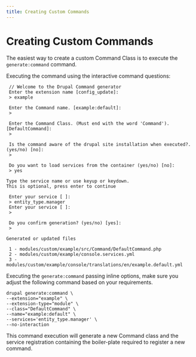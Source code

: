 ```yaml
---
title: Creating Custom Commands
---
```

# Creating Custom Commands

The easiest way to create a custom Command Class is to execute the `generate:command` command.

Executing the command using the interactive command questions: 
```
 // Welcome to the Drupal Command generator
 Enter the extension name [config_update]:
 > example

 Enter the Command name. [example:default]:
 >

 Enter the Command Class. (Must end with the word 'Command'). [DefaultCommand]:
 >

 Is the command aware of the drupal site installation when executed?. (yes/no) [no]:
 >

 Do you want to load services from the container (yes/no) [no]:
 > yes

Type the service name or use keyup or keydown.
This is optional, press enter to continue

 Enter your service [ ]:
 > entity_type.manager
 Enter your service [ ]:
 >

 Do you confirm generation? (yes/no) [yes]:
 >

Generated or updated files

 1 - modules/custom/example/src/Command/DefaultCommand.php
 2 - modules/custom/example/console.services.yml
 3 - modules/custom/example/console/translations/en/example.default.yml
```

Executing the `generate:command` passing inline options, make sure you adjust the following command based on your requirements.
```
drupal generate:command \
--extension="example" \
--extension-type="module" \
--class="DefaultCommand" \
--name="example:default" \
--services='entity_type.manager' \
--no-interaction
```

This command execution will generate a new Command class and the service registration containing the boiler-plate required to register a new command.
